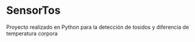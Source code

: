 # SensorTos
Proyecto realizado en Python para la detección de tosidos y diferencia de temperatura corpora
